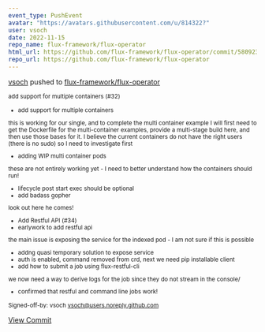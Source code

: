 ```yaml
---
event_type: PushEvent
avatar: "https://avatars.githubusercontent.com/u/814322?"
user: vsoch
date: 2022-11-15
repo_name: flux-framework/flux-operator
html_url: https://github.com/flux-framework/flux-operator/commit/58092385c932ddc36685bf90bdea0e83cc59ec70
repo_url: https://github.com/flux-framework/flux-operator
---
```


<a href='https://github.com/vsoch' target='_blank'>vsoch</a> pushed to <a href='https://github.com/flux-framework/flux-operator' target='_blank'>flux-framework/flux-operator</a>

<small>add support for multiple containers (#32)

* add support for multiple containers

this is working for our single, and to complete
the multi container example I will first need to get the Dockerfile
for the multi-container examples, provide a multi-stage build here,
and then use those bases for it. I believe the current containers
do not have the right users (there is no sudo) so I need to
investigate first

* adding WIP multi container pods

these are not entirely working yet - I need to better
understand how the containers should run!
* lifecycle post start exec should be optional
* add badass gopher

look out here he comes!

* Add Restful API (#34)
* earlywork to add restful api

the main issue is exposing the service for
the indexed pod - I am not sure if this is possible
* addng quasi temporary solution to expose service
* auth is enabled, command removed from crd, next we need pip installable client
* add how to submit a job using flux-restful-cli

we now need a way to derive logs for the job
since they do not stream in the console/

* confirmed that restful and command line jobs work!

Signed-off-by: vsoch <vsoch@users.noreply.github.com></small>

<a href='https://github.com/flux-framework/flux-operator/commit/58092385c932ddc36685bf90bdea0e83cc59ec70' target='_blank'>View Commit</a>